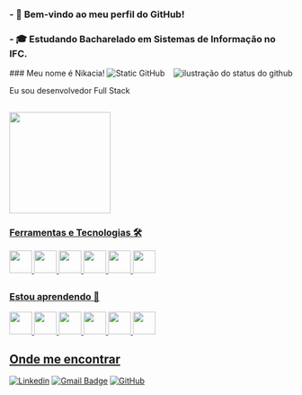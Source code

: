 ### - 👋 Bem-vindo ao meu perfil do GitHub!
### - 🎓 Estudando Bacharelado em Sistemas de Informação no IFC.
<img align='right' src="https://github-readme-stats.vercel.app/api?username=nikaciaboing&show_icons=true&title_color=783c00&text_color=af552e&icon_color=783c00&bg_color=f8efd4&cache_seconds=2300" alt="ilustração do status do github">
### Meu nome é Nikacia!

<img src="https://img.shields.io/static/v1?label=Overview&message=NikaciaBoing&color=f8efd4&style=for-the-badge&logo=GitHub" alt="Static GitHub">

<p> Eu sou desenvolvedor Full Stack </p>

##

<div>
<a href="https://github.com/nikaciaboing">
<img height="180em" src="https://github-readme-stats.vercel.app/api/top-langs/?username=nikaciaboing&layout=compact&langs_count=7&&show_icons=true&title_color=783c00&text_color=af552e&icon_color=783c00&bg_color=f8efd4"/> 
</div>
  
### Ferramentas e Tecnologias 🛠
<div>
<img src="https://cdn.jsdelivr.net/gh/devicons/devicon/icons/python/python-original.svg" width="40" height="40"/> 
<img src="https://cdn.jsdelivr.net/gh/devicons/devicon/icons/javascript/javascript-original.svg" width="40" height="40"/>
<img src="https://cdn.jsdelivr.net/gh/devicons/devicon/icons/vuejs/vuejs-original.svg" width="40" height="40"/>
<img src="https://cdn.jsdelivr.net/gh/devicons/devicon/icons/vscode/vscode-original.svg" width="40" height="40"/>
<img src="https://cdn.jsdelivr.net/gh/devicons/devicon/icons/html5/html5-original.svg" width="40" height="40"/>
<img src="https://cdn.jsdelivr.net/gh/devicons/devicon/icons/css3/css3-original.svg" width="40" height="40"/>                         
</div>

##

### Estou aprendendo 🚀
<div>
<img src="https://cdn.jsdelivr.net/gh/devicons/devicon/icons/django/django-plain-wordmark.svg" width="40" height="40"/>
<img src="https://cdn.jsdelivr.net/gh/devicons/devicon/icons/linux/linux-original.svg" width="40" height="40"/>
<img src="https://cdn.jsdelivr.net/gh/devicons/devicon/icons/mysql/mysql-original-wordmark.svg" width="40" height="40"/>
<img src="https://cdn.jsdelivr.net/gh/devicons/devicon/icons/nodejs/nodejs-original-wordmark.svg" width="40" height="40"/>
<img src="https://cdn.jsdelivr.net/gh/devicons/devicon/icons/git/git-original.svg" width="40" height="40"/>
<img src="https://cdn.jsdelivr.net/gh/devicons/devicon/icons/bash/bash-original.svg" width="40" height="40"/>    
</div>

## Onde me encontrar

[![Linkedin](https://img.shields.io/badge/-NikaciaBoing-blue?style=flat-square&logo=Linkedin&logoColor=white&link=https://www.linkedin.com/in/nikaciaboing)](https://www.linkedin.com/in/nikaciaboing)
[![Gmail Badge](https://img.shields.io/badge/-nikaciacarolinaboing@gmail.com-006bed?style=flat-square&logo=Gmail&logoColor=white&link=mailto:nikaciacarolinaboing@gmail.com)](mailto:nikaciacarolinaboing@gmail.com)
[![GitHub](https://img.shields.io/github/followers/nikaciaboing?label=follow&style=social)](https://github.com/nikaciaboing)
